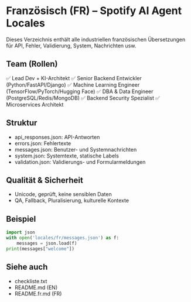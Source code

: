 # Französisch (FR) – Spotify AI Agent Locales

Dieses Verzeichnis enthält alle industriellen französischen Übersetzungen für API, Fehler, Validierung, System, Nachrichten usw.

## Team (Rollen)
✅ Lead Dev + KI-Architekt
✅ Senior Backend Entwickler (Python/FastAPI/Django)
✅ Machine Learning Engineer (TensorFlow/PyTorch/Hugging Face)
✅ DBA & Data Engineer (PostgreSQL/Redis/MongoDB)
✅ Backend Security Spezialist
✅ Microservices Architekt

## Struktur
- api_responses.json: API-Antworten
- errors.json: Fehlertexte
- messages.json: Benutzer- und Systemnachrichten
- system.json: Systemtexte, statische Labels
- validation.json: Validierungs- und Formularmeldungen

## Qualität & Sicherheit
- Unicode, geprüft, keine sensiblen Daten
- QA, Fallback, Pluralisierung, kulturelle Kontexte

## Beispiel
```python
import json
with open('locales/fr/messages.json') as f:
    messages = json.load(f)
print(messages["welcome"])
```

## Siehe auch
- checkliste.txt
- README.md (EN)
- README.fr.md (FR)

